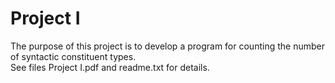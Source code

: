 # Project I

The purpose of this project is to develop a program for counting the number of syntactic constituent types.  \
See files Project I.pdf and readme.txt for details.  
 


